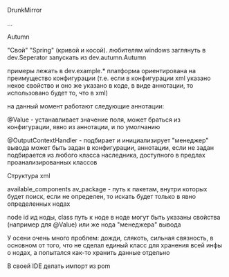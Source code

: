 DrunkMirror

...


Autumn

"Свой" "Spring" (кривой и косой). 
любителям windows заглянуть в dev.Seperator
запускать из dev.autumn.Autumn

примеры лежать в dev.example.*
платформа ориентирована на преимущество конфигурации (т.е. если в 
конфигурации xml указано некое свойство и оно же указано в коде, в виде 
аннотации, то использовано будет то, что в xml)

на данный момент работают следующие аннотации:

@Value - устанавливает значение поля, может браться из конфигурации, явно 
из аннотации, и по умолчанию

@OutputContextHandler - подбирает и инициализирует "менеджер" вывода
может быть задан в конфигурации, аннотации, если не задан подбирается из 
любого класса наследника, доступного в предлах проанализированных классов

Структура xml

available_components av_package - путь к пакетам, внутри которых будет поиск,
если не определен, то искать будет только в явно определенных нодах

node id ид ноды, 
     class путь к ноде
в ноде могут быть указаны свойства (например для @Value) или же нода "менеджера"
вывода


У осени очень много проблем: дожди, слякоть, сильная связность, в основном от 
того, что не сделал единый класс для хранения всей инфы о нодах, а попытался
как-то хранить данные отдельно

В своей IDE делать импорт из pom
